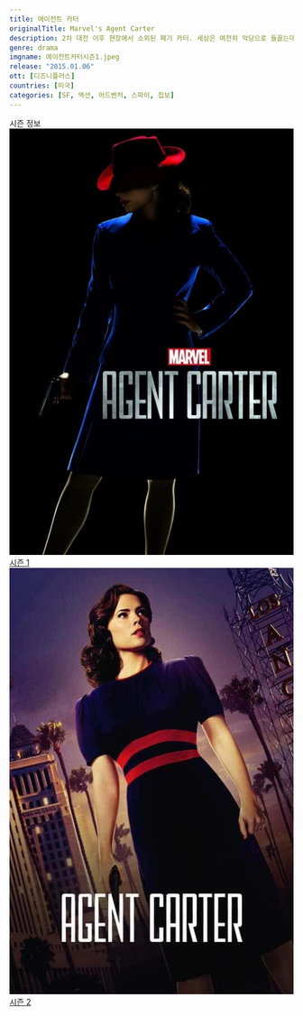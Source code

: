 ```yaml
---
title: 에이전트 카터
originalTitle: Marvel's Agent Carter
description: 2차 대전 이후 현장에서 소외된 페기 카터. 세상은 여전히 악당으로 들끓는데, 여자란 이유로 커피 심부름만 할 건가? 뛰어난 격투 실력과 완벽한 변장술의 그녀가 출동한다.
genre: drama
imgname: 에이전트카터시즌1.jpeg
release: "2015.01.06"
ott: [디즈니플러스]
countries: [미국]
categories: [SF, 액션, 어드벤처, 스파이, 첩보]
---
```


<div class="title bold">시즌 정보</div>

<div class="season-list">
<div class="item">
<a href="https://lesflix.github.io/drama/에이전트카터시즌1" >
<img src="/poster/에이전트카터시즌1.jpeg" alt="에이전트카터시즌1 포스터 ">
시즌 1</a>
</div>

<div class="item">
<a href="https://lesflix.github.io/drama/에이전트카터시즌2" >
<img src="/poster/에이전트카터시즌2.jpeg" alt="에이전트카터시즌2 포스터 ">
시즌 2</a>
</div>
</div>
